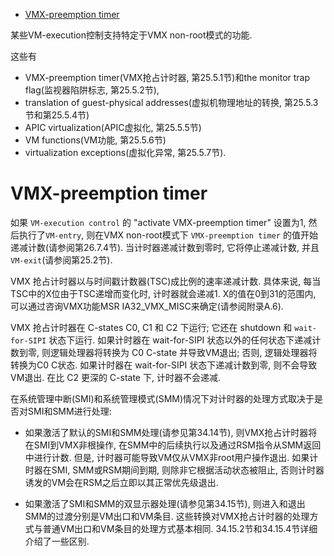 
<!-- @import "[TOC]" {cmd="toc" depthFrom=1 depthTo=6 orderedList=false} -->

<!-- code_chunk_output -->

- [VMX-preemption timer](#vmx-preemption-timer)

<!-- /code_chunk_output -->

某些VM-execution控制支持特定于VMX non-root模式的功能.

这些有
* VMX-preemption timer(VMX抢占计时器, 第25.5.1节)和the monitor trap flag(监视器陷阱标志, 第25.5.2节),
* translation of guest-physical addresses(虚拟机物理地址的转换, 第25.5.3节和第25.5.4节)
* APIC virtualization(APIC虚拟化, 第25.5.5节)
* VM functions(VM功能, 第25.5.6节)
* virtualization exceptions(虚拟化异常, 第25.5.7节).

# VMX-preemption timer

如果 `VM-execution control` 的 "activate VMX-preemption timer" 设置为1, 然后执行了`VM-entry`, 则在VMX non-root模式下 `VMX-preemption timer` 的值开始递减计数(请参阅第26.7.4节). 当计时器递减计数到零时, 它将停止递减计数, 并且`VM-exit`(请参阅第25.2节).

VMX 抢占计时器以与时间戳计数器(TSC)成比例的速率递减计数. 具体来说, 每当TSC中的X位由于TSC递增而变化时, 计时器就会递减1.  X的值在0到31的范围内, 可以通过咨询VMX功能MSR IA32_VMX_MISC来确定(请参阅附录A.6).

VMX 抢占计时器在 C-states C0, C1 和 C2 下运行; 它还在 shutdown 和 `wait-for-SIPI` 状态下运行. 如果计时器在 wait-for-SIPI 状态以外的任何状态下递减计数到零, 则逻辑处理器将转换为 C0 C-state 并导致VM退出; 否则, 逻辑处理器将转换为C0 C状态. 如果计时器在 wait-for-SIPI 状态下递减计数到零, 则不会导致VM退出. 在比 C2 更深的 C-state 下, 计时器不会递减.

在系统管理中断(SMI)和系统管理模式(SMM)情况下对计时器的处理方式取决于是否对SMI和SMM进行处理:

* 如果激活了默认的SMI和SMM处理(请参见第34.14节), 则VMX抢占计时器将在SMI到VMX非根操作, 在SMM中的后续执行以及通过RSM指令从SMM返回中进行计数. 但是, 计时器可能导致VM仅从VMX非root用户操作退出. 如果计时器在SMI, SMM或RSM期间到期, 则除非它根据活动状态被阻止, 否则计时器诱发的VM会在RSM之后立即以其正常优先级退出.

* 如果激活了SMI和SMM的双显示器处理(请参见第34.15节), 则进入和退出SMM的过渡分别是VM出口和VM条目. 这些转换对VMX抢占计时器的处理方式与普通VM出口和VM条目的处理方式基本相同.  34.15.2节和34.15.4节详细介绍了一些区别.